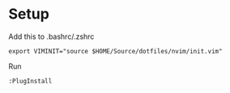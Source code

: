  # Setup

 Add this to .bashrc/.zshrc

 `export VIMINIT="source $HOME/Source/dotfiles/nvim/init.vim"`

Run

`:PlugInstall`